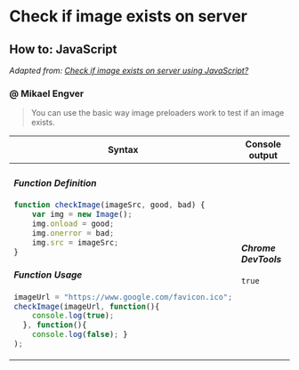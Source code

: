 Check if image exists on server 
===============================

How to: JavaScript
-------------------------------

_Adapted from: [Check if image exists on server using JavaScript?](stackoverflow.com/questions/18837735)_

### @ Mikael Engver

> You can use the basic way image preloaders work to test if an image exists.

<table class="js-csv-data csv-data js-file-line-container"><thead><tr>
  <th>Syntax</th>
  <th>Console output</th>
  </tr></thead>
  <tbody>
<tr>

<td>

#### _Function Definition_

```js
function checkImage(imageSrc, good, bad) {
    var img = new Image();
    img.onload = good; 
    img.onerror = bad;
    img.src = imageSrc;
}
```

#### _Function Usage_

```js
imageUrl = "https://www.google.com/favicon.ico";
checkImage(imageUrl, function(){
    console.log(true);
  }, function(){
    console.log(false); }
);
```

</td>
<td>

#### _Chrome DevTools_

```
true
```

</td></tr></tbody>
</table>
